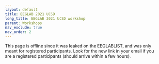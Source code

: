 ```yaml
---
layout: default
title: EEGLAB 2021 UCSD
long_title: EEGLAB 2021 UCSD workshop
parent: Workshops
nav_exclude: true
nav_order: 2
---
```

This page is offline since it was leaked on the EEGLABLIST, and was only meant for registered participants.
Look for the new link in your email if you are a registered participants (should arrive within a few hours).

